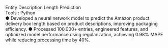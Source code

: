 Entity Description Length Prediction                   
Tools : Python                                                                             
● Developed a neural network model to predict the Amazon product delivery box length based on product descriptions, 
improving packaging efficiency. 
● Processed 100,000+ entries, engineered features, and optimized model performance using regularization, achieving 0.98% 
MAPE while reducing processing time by 40%. 
